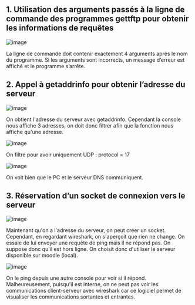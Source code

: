 ## 1. Utilisation des arguments passés à la ligne de commande des programmes gettftp pour obtenir les informations de requêtes

![image](https://github.com/user-attachments/assets/e971f6de-e0d6-4b2d-b068-f25b3430223e)

La ligne de commande doit contenir exactement 4 arguments après le nom du programme.
Si les arguments sont incorrects, un message d’erreur est affiché et le programme s’arrête.

## 2. Appel à getaddrinfo pour obtenir l’adresse du serveur 

![image](https://github.com/user-attachments/assets/f4a803d6-e27b-483c-988e-b285a9c725d5)

On obtient l'adresse du serveur avec getaddrinfo. Cependant la console nous affiche 3 adresses, on doit donc filtrer afin que la fonction nous affiche qu'une adresse. 

![image](https://github.com/user-attachments/assets/e0673813-1fe9-4f9f-848a-5de7429836ef)

On filtre pour avoir uniquement UDP : protocol = 17

![image](https://github.com/user-attachments/assets/f625e399-8087-494a-82e7-14ddd7774356)

On voit bien que le PC et le serveur DNS communiquent.

## 3. Réservation d’un socket de connexion vers le serveur 

![image](https://github.com/user-attachments/assets/4259aacc-e458-4346-a628-c5d0fa41fcd7)

Maintenant qu'on a l'adresse du serveur, on peut créer un socket. Cependant, en regardant wireshark, on s'aperçoit que rien ne change. On essaie de lui envoyer une requète de ping mais il ne répond pas. On suppose donc qu'il est hors ligne. On choisit donc d'utiliser le serveur disponible sur moodle (local). 

![image](https://github.com/user-attachments/assets/1f98908d-7554-4e6a-9f48-d9597fe52ffa)

On le ping depuis une autre console pour voir si il répond. Malheureusement, puisqu'il est interne, on ne peut pas voir les communications client-serveur avec wireshark car ce logiciel permet de visualiser les communications sortantes et entrantes. 

